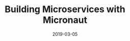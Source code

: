 ---
title: Building Microservices with Micronaut
lang: en
date: 2019-03-05
externalSite: Oracle Java Magazine March/April 2019
externalUrl: http://www.javamagazine.mozaicreader.com/MarchApril2019#&pageSet=23&page=0
meta:
  - name: description
    content: 'Micronaut is a lightweight framework designed from the ground up for microservices and serverless computing.'
  - name: keywords
    content: ['Micronaut', 'Java', 'Cloud-Native', 'Microservices']
---